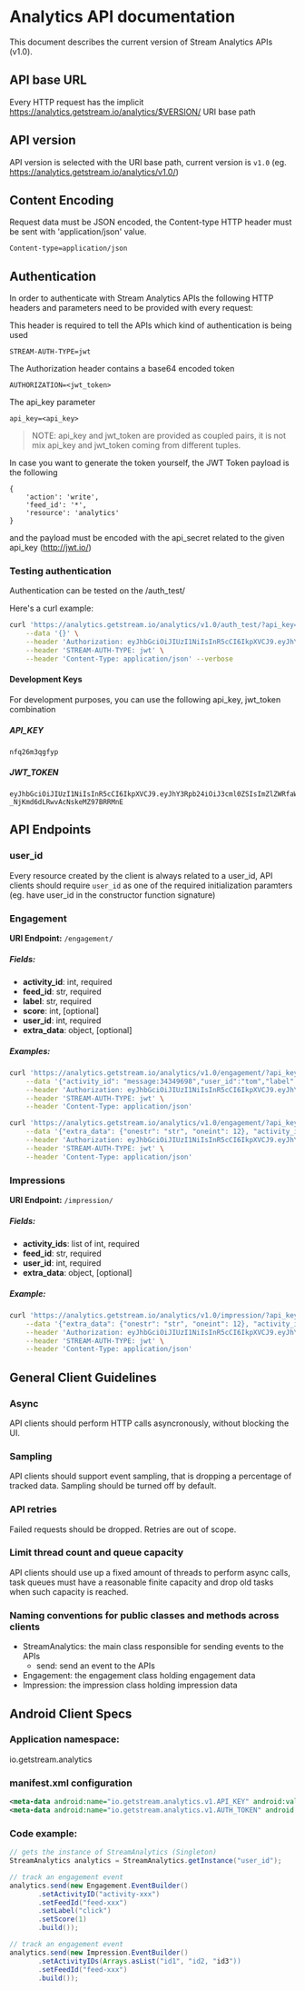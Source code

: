 Analytics API documentation
===========================

This document describes the current version of Stream Analytics APIs (v1.0). 

API base URL
------------

Every HTTP request has the implicit https://analytics.getstream.io/analytics/$VERSION/ URI base path

API version
-----------

API version is selected with the URI base path, current version is `v1.0` (eg. https://analytics.getstream.io/analytics/v1.0/)


Content Encoding
----------------

Request data must be JSON encoded, the Content-type HTTP header must be sent with 'application/json' value.

```
Content-type=application/json
```

Authentication
--------------

In order to authenticate with Stream Analytics APIs the following HTTP headers and parameters need to be provided with every request:

This header is required to tell the APIs which kind of authentication is being used

```
STREAM-AUTH-TYPE=jwt
```

The Authorization header contains a base64 encoded token

```
AUTHORIZATION=<jwt_token>
```

The api_key parameter 
```
api_key=<api_key>
```

> NOTE: api_key and jwt_token are provided as coupled pairs, it is not mix api_key and jwt_token coming from different tuples.


In case you want to generate the token yourself, the JWT Token payload is the following
```
{
    'action': 'write',
    'feed_id': '*',
    'resource': 'analytics'
}
```

and the payload must be encoded with the api_secret related to the given api_key (http://jwt.io/)


### Testing authentication

Authentication can be tested on the /auth_test/

Here's a curl example:

```bash
curl 'https://analytics.getstream.io/analytics/v1.0/auth_test/?api_key=nfq26m3qgfyp' \
    --data '{}' \
    --header 'Authorization: eyJhbGciOiJIUzI1NiIsInR5cCI6IkpXVCJ9.eyJhY3Rpb24iOiJ3cml0ZSIsImZlZWRfaWQiOiIqIiwicmVzb3VyY2UiOiJhbmFseXRpY3MifQ.pFU9mTsGtBuhdU-_NjKmd6dLRwvAcNskeMZ97BRRMnE' \
    --header 'STREAM-AUTH-TYPE: jwt' \
    --header 'Content-Type: application/json' --verbose
```

#### Development Keys

For development purposes, you can use the following api_key, jwt_token combination

##### API_KEY

```
nfq26m3qgfyp
```

##### JWT_TOKEN

```
eyJhbGciOiJIUzI1NiIsInR5cCI6IkpXVCJ9.eyJhY3Rpb24iOiJ3cml0ZSIsImZlZWRfaWQiOiIqIiwicmVzb3VyY2UiOiJhbmFseXRpY3MifQ.pFU9mTsGtBuhdU-_NjKmd6dLRwvAcNskeMZ97BRRMnE
```

API Endpoints
-------------

### user_id

Every resource created by the client is always related to a user_id, API clients should require `user_id` as one of the required initialization paramters (eg. have user_id in the constructor function signature)


### Engagement

**URI Endpoint:** `/engagement/`

##### Fields:

* **activity_id**: int, required
* **feed_id**: str, required
* **label**: str, required
* **score**: int, [optional]
* **user_id**: int, required
* **extra_data**: object, [optional]

##### Examples:

```bash
curl 'https://analytics.getstream.io/analytics/v1.0/engagement/?api_key=nfq26m3qgfyp' \
    --data '{"activity_id": "message:34349698","user_id":"tom","label":"click","feed_id": "user:ChartMill"}' \
    --header 'Authorization: eyJhbGciOiJIUzI1NiIsInR5cCI6IkpXVCJ9.eyJhY3Rpb24iOiJ3cml0ZSIsImZlZWRfaWQiOiIqIiwicmVzb3VyY2UiOiJhbmFseXRpY3MifQ.pFU9mTsGtBuhdU-_NjKmd6dLRwvAcNskeMZ97BRRMnE' \
    --header 'STREAM-AUTH-TYPE: jwt' \
    --header 'Content-Type: application/json'
```

```bash
curl 'https://analytics.getstream.io/analytics/v1.0/engagement/?api_key=nfq26m3qgfyp' \
    --data '{"extra_data": {"onestr": "str", "oneint": 12}, "activity_id": "message:34349698","user_id":"tom","score":"12","label":"click","feed_id": "user:ChartMill"}'\
    --header 'Authorization: eyJhbGciOiJIUzI1NiIsInR5cCI6IkpXVCJ9.eyJhY3Rpb24iOiJ3cml0ZSIsImZlZWRfaWQiOiIqIiwicmVzb3VyY2UiOiJhbmFseXRpY3MifQ.pFU9mTsGtBuhdU-_NjKmd6dLRwvAcNskeMZ97BRRMnE' \
    --header 'STREAM-AUTH-TYPE: jwt' \
    --header 'Content-Type: application/json'
```

### Impressions

**URI Endpoint:** `/impression/`

##### Fields:

* **activity_ids**: list of int, required
* **feed_id**: str, required
* **user_id**: int, required
* **extra_data**: object, [optional]

##### Example:

```bash
curl 'https://analytics.getstream.io/analytics/v1.0/impression/?api_key=nfq26m3qgfyp' \
    --data '{"extra_data": {"onestr": "str", "oneint": 12}, "activity_ids": ["message:34349698", "message:34349699"],"user_id":"tom","feed_id": "user:ChartMill"}' \
    --header 'Authorization: eyJhbGciOiJIUzI1NiIsInR5cCI6IkpXVCJ9.eyJhY3Rpb24iOiJ3cml0ZSIsImZlZWRfaWQiOiIqIiwicmVzb3VyY2UiOiJhbmFseXRpY3MifQ.pFU9mTsGtBuhdU-_NjKmd6dLRwvAcNskeMZ97BRRMnE' \
    --header 'STREAM-AUTH-TYPE: jwt' \
    --header 'Content-Type: application/json'
```


General Client Guidelines
-------------------------

### Async

API clients should perform HTTP calls asyncronously, without blocking the UI.

### Sampling

API clients should support event sampling, that is dropping a percentage of tracked data. Sampling should be turned off by default.

### API retries

Failed requests should be dropped. Retries are out of scope.

### Limit thread count and queue capacity

API clients should use up a fixed amount of threads to perform async calls, task queues must have a reasonable finite capacity and drop old tasks when such capacity is reached.

### Naming conventions for public classes and methods across clients

* StreamAnalytics: the main class responsible for sending events to the APIs
    * send: send an event to the APIs
* Engagement: the engagement class holding engagement data
* Impression: the impression class holding impression data


Android Client Specs
--------------------

### Application namespace:

io.getstream.analytics

### manifest.xml configuration

```xml
<meta-data android:name="io.getstream.analytics.v1.API_KEY" android:value="@string/api_key" />
<meta-data android:name="io.getstream.analytics.v1.AUTH_TOKEN" android:value="@string/jwt_token" />
```

### Code example:

```java
// gets the instance of StreamAnalytics (Singleton)
StreamAnalytics analytics = StreamAnalytics.getInstance("user_id");

// track an engagement event
analytics.send(new Engagement.EventBuilder()
       .setActivityID("activity-xxx")
       .setFeedId("feed-xxx")
       .setLabel("click")
       .setScore(1)
       .build());

// track an engagement event
analytics.send(new Impression.EventBuilder()
       .setActivityIDs(Arrays.asList("id1", "id2, "id3"))
       .setFeedId("feed-xxx")
       .build());
```
